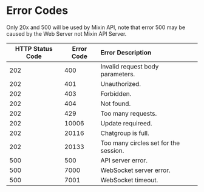 # Error Codes

Only 20x and 500 will be used by Mixin API, note that error 500  may be caused by the Web Server not Mixin API Server.

| HTTP Status Code | Error Code | Error Description |
| - | - | :- |
|202|	400|	Invalid request body parameters.|
|202|	401|	Unauthorized. |
|202|	403|	Forbidden. |
|202|	404|	Not found. |
|202|	429|	Too many requests. |
|202|	10006|	Update requireed. |
|202|	20116|	Chatgroup is full. |
|202|	20133|	Too many circles set for the session. |
|500|	500| API server error. |
|500|	7000 |  WebSocket server error. |
|500|	7001 | WebSocket timeout. |